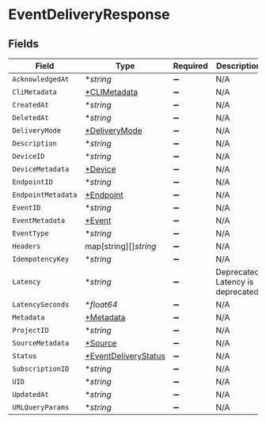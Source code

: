 # EventDeliveryResponse


## Fields

| Field                                            | Type                                             | Required                                         | Description                                      |
| ------------------------------------------------ | ------------------------------------------------ | ------------------------------------------------ | ------------------------------------------------ |
| `AcknowledgedAt`                                 | **string*                                        | :heavy_minus_sign:                               | N/A                                              |
| `CliMetadata`                                    | [*CLIMetadata](./climetadata.md)                 | :heavy_minus_sign:                               | N/A                                              |
| `CreatedAt`                                      | **string*                                        | :heavy_minus_sign:                               | N/A                                              |
| `DeletedAt`                                      | **string*                                        | :heavy_minus_sign:                               | N/A                                              |
| `DeliveryMode`                                   | [*DeliveryMode](./deliverymode.md)               | :heavy_minus_sign:                               | N/A                                              |
| `Description`                                    | **string*                                        | :heavy_minus_sign:                               | N/A                                              |
| `DeviceID`                                       | **string*                                        | :heavy_minus_sign:                               | N/A                                              |
| `DeviceMetadata`                                 | [*Device](./device.md)                           | :heavy_minus_sign:                               | N/A                                              |
| `EndpointID`                                     | **string*                                        | :heavy_minus_sign:                               | N/A                                              |
| `EndpointMetadata`                               | [*Endpoint](./endpoint.md)                       | :heavy_minus_sign:                               | N/A                                              |
| `EventID`                                        | **string*                                        | :heavy_minus_sign:                               | N/A                                              |
| `EventMetadata`                                  | [*Event](./event.md)                             | :heavy_minus_sign:                               | N/A                                              |
| `EventType`                                      | **string*                                        | :heavy_minus_sign:                               | N/A                                              |
| `Headers`                                        | map[string][]*string*                            | :heavy_minus_sign:                               | N/A                                              |
| `IdempotencyKey`                                 | **string*                                        | :heavy_minus_sign:                               | N/A                                              |
| `Latency`                                        | **string*                                        | :heavy_minus_sign:                               | Deprecated: Latency is deprecated.               |
| `LatencySeconds`                                 | **float64*                                       | :heavy_minus_sign:                               | N/A                                              |
| `Metadata`                                       | [*Metadata](./metadata.md)                       | :heavy_minus_sign:                               | N/A                                              |
| `ProjectID`                                      | **string*                                        | :heavy_minus_sign:                               | N/A                                              |
| `SourceMetadata`                                 | [*Source](./source.md)                           | :heavy_minus_sign:                               | N/A                                              |
| `Status`                                         | [*EventDeliveryStatus](./eventdeliverystatus.md) | :heavy_minus_sign:                               | N/A                                              |
| `SubscriptionID`                                 | **string*                                        | :heavy_minus_sign:                               | N/A                                              |
| `UID`                                            | **string*                                        | :heavy_minus_sign:                               | N/A                                              |
| `UpdatedAt`                                      | **string*                                        | :heavy_minus_sign:                               | N/A                                              |
| `URLQueryParams`                                 | **string*                                        | :heavy_minus_sign:                               | N/A                                              |